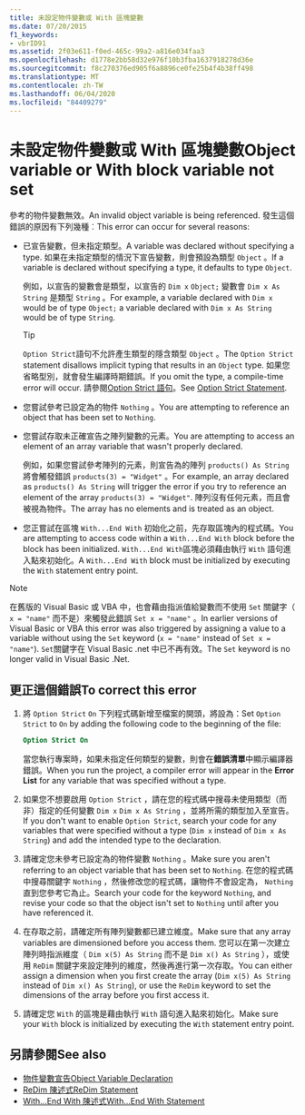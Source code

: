 ```yaml
---
title: 未設定物件變數或 With 區塊變數
ms.date: 07/20/2015
f1_keywords:
- vbrID91
ms.assetid: 2f03e611-f0ed-465c-99a2-a816e034faa3
ms.openlocfilehash: d1778e2bb58d32e976f10b3fba1637918278d36e
ms.sourcegitcommit: f8c270376ed905f6a8896ce0fe25b4f4b38ff498
ms.translationtype: MT
ms.contentlocale: zh-TW
ms.lasthandoff: 06/04/2020
ms.locfileid: "84409279"
---
```

# <a name="object-variable-or-with-block-variable-not-set"></a><span data-ttu-id="3a96c-102">未設定物件變數或 With 區塊變數</span><span class="sxs-lookup"><span data-stu-id="3a96c-102">Object variable or With block variable not set</span></span>
<span data-ttu-id="3a96c-103">參考的物件變數無效。</span><span class="sxs-lookup"><span data-stu-id="3a96c-103">An invalid object variable is being referenced.</span></span>   <span data-ttu-id="3a96c-104">發生這個錯誤的原因有下列幾種︰</span><span class="sxs-lookup"><span data-stu-id="3a96c-104">This error can occur for several reasons:</span></span>

- <span data-ttu-id="3a96c-105">已宣告變數，但未指定類型。</span><span class="sxs-lookup"><span data-stu-id="3a96c-105">A variable was declared without specifying a type.</span></span> <span data-ttu-id="3a96c-106">如果在未指定類型的情況下宣告變數，則會預設為類型 `Object` 。</span><span class="sxs-lookup"><span data-stu-id="3a96c-106">If a variable is declared without specifying a type, it defaults to type `Object`.</span></span>

    <span data-ttu-id="3a96c-107">例如，以宣告的變數會是類型，以宣告的 `Dim x` `Object;` 變數會 `Dim x As String` 是類型 `String` 。</span><span class="sxs-lookup"><span data-stu-id="3a96c-107">For example, a variable declared with `Dim x` would be of type `Object;` a variable declared with `Dim x As String` would be of type `String`.</span></span>

    > [!TIP]
    > <span data-ttu-id="3a96c-108">`Option Strict`語句不允許產生類型的隱含類型 `Object` 。</span><span class="sxs-lookup"><span data-stu-id="3a96c-108">The `Option Strict` statement disallows implicit typing that results in an `Object` type.</span></span> <span data-ttu-id="3a96c-109">如果您省略型別，就會發生編譯時期錯誤。</span><span class="sxs-lookup"><span data-stu-id="3a96c-109">If you omit the type, a compile-time error will occur.</span></span> <span data-ttu-id="3a96c-110">請參閱[Option Strict 語句](../statements/option-strict-statement.md)。</span><span class="sxs-lookup"><span data-stu-id="3a96c-110">See [Option Strict Statement](../statements/option-strict-statement.md).</span></span>

- <span data-ttu-id="3a96c-111">您嘗試參考已設定為的物件 `Nothing` 。</span><span class="sxs-lookup"><span data-stu-id="3a96c-111">You are attempting to reference an object that has been set to `Nothing`.</span></span>

- <span data-ttu-id="3a96c-112">您嘗試存取未正確宣告之陣列變數的元素。</span><span class="sxs-lookup"><span data-stu-id="3a96c-112">You are attempting to access an element of an array variable that wasn't properly declared.</span></span>

    <span data-ttu-id="3a96c-113">例如，如果您嘗試參考陣列的元素，則宣告為的陣列 `products() As String` 將會觸發錯誤 `products(3) = "Widget"` 。</span><span class="sxs-lookup"><span data-stu-id="3a96c-113">For example, an array declared as `products() As String` will trigger the error if you try to reference an element of the array `products(3) = "Widget"`.</span></span> <span data-ttu-id="3a96c-114">陣列沒有任何元素，而且會被視為物件。</span><span class="sxs-lookup"><span data-stu-id="3a96c-114">The array has no elements and is treated as an object.</span></span>

- <span data-ttu-id="3a96c-115">您正嘗試在區塊 `With...End With` 初始化之前，先存取區塊內的程式碼。</span><span class="sxs-lookup"><span data-stu-id="3a96c-115">You are attempting to access code within a `With...End With` block before the block has been initialized.</span></span>   <span data-ttu-id="3a96c-116">`With...End With`區塊必須藉由執行 `With` 語句進入點來初始化。</span><span class="sxs-lookup"><span data-stu-id="3a96c-116">A `With...End With` block must be initialized by executing the `With` statement entry point.</span></span>

> [!NOTE]
> <span data-ttu-id="3a96c-117">在舊版的 Visual Basic 或 VBA 中，也會藉由指派值給變數而不使用 `Set` 關鍵字（ `x = "name"` 而不是）來觸發此錯誤 `Set x = "name"` 。</span><span class="sxs-lookup"><span data-stu-id="3a96c-117">In earlier versions of Visual Basic or VBA this error was also triggered by assigning a value to a variable without using the `Set` keyword (`x = "name"` instead of `Set x = "name"`).</span></span> <span data-ttu-id="3a96c-118">`Set`關鍵字在 Visual Basic .net 中已不再有效。</span><span class="sxs-lookup"><span data-stu-id="3a96c-118">The `Set` keyword is no longer valid in Visual Basic .Net.</span></span>

## <a name="to-correct-this-error"></a><span data-ttu-id="3a96c-119">更正這個錯誤</span><span class="sxs-lookup"><span data-stu-id="3a96c-119">To correct this error</span></span>

1. <span data-ttu-id="3a96c-120">將 `Option Strict` `On` 下列程式碼新增至檔案的開頭，將設為：</span><span class="sxs-lookup"><span data-stu-id="3a96c-120">Set `Option Strict` to `On` by adding the following code to the beginning of the file:</span></span>

    ```vb
    Option Strict On
    ```

    <span data-ttu-id="3a96c-121">當您執行專案時，如果未指定任何類型的變數，則會在**錯誤清單**中顯示編譯器錯誤。</span><span class="sxs-lookup"><span data-stu-id="3a96c-121">When you run the project, a compiler error will appear in the **Error List** for any variable that was specified without a type.</span></span>

2. <span data-ttu-id="3a96c-122">如果您不想要啟用 `Option Strict` ，請在您的程式碼中搜尋未使用類型（而非）指定的任何變數 `Dim x` `Dim x As String` ，並將所需的類型加入至宣告。</span><span class="sxs-lookup"><span data-stu-id="3a96c-122">If you don't want to enable `Option Strict`, search your code for any variables that were specified without a type (`Dim x` instead of `Dim x As String`) and add the intended type to the declaration.</span></span>

3. <span data-ttu-id="3a96c-123">請確定您未參考已設定為的物件變數 `Nothing` 。</span><span class="sxs-lookup"><span data-stu-id="3a96c-123">Make sure you aren't referring to  an object variable that has been set to `Nothing`.</span></span>  <span data-ttu-id="3a96c-124">在您的程式碼中搜尋關鍵字 `Nothing` ，然後修改您的程式碼，讓物件不會設定為， `Nothing` 直到您參考它為止。</span><span class="sxs-lookup"><span data-stu-id="3a96c-124">Search your code for the keyword `Nothing`, and revise your code so that the object isn't set to `Nothing` until after you have referenced it.</span></span>

4. <span data-ttu-id="3a96c-125">在存取之前，請確定所有陣列變數都已建立維度。</span><span class="sxs-lookup"><span data-stu-id="3a96c-125">Make sure that any array  variables are dimensioned before you access them.</span></span> <span data-ttu-id="3a96c-126">您可以在第一次建立陣列時指派維度（ `Dim x(5) As String` 而不是 `Dim x() As String` ），或使用 `ReDim` 關鍵字來設定陣列的維度，然後再進行第一次存取。</span><span class="sxs-lookup"><span data-stu-id="3a96c-126">You can either assign a dimension when you first create the array (`Dim x(5) As String` instead of `Dim x() As String`), or use the `ReDim` keyword to set the dimensions of the array before you first access it.</span></span>

5. <span data-ttu-id="3a96c-127">請確定您 `With` 的區塊是藉由執行 `With` 語句進入點來初始化。</span><span class="sxs-lookup"><span data-stu-id="3a96c-127">Make sure your `With` block is initialized by executing the `With` statement entry point.</span></span>

## <a name="see-also"></a><span data-ttu-id="3a96c-128">另請參閱</span><span class="sxs-lookup"><span data-stu-id="3a96c-128">See also</span></span>

- [<span data-ttu-id="3a96c-129">物件變數宣告</span><span class="sxs-lookup"><span data-stu-id="3a96c-129">Object Variable Declaration</span></span>](../../programming-guide/language-features/variables/object-variable-declaration.md)
- [<span data-ttu-id="3a96c-130">ReDim 陳述式</span><span class="sxs-lookup"><span data-stu-id="3a96c-130">ReDim Statement</span></span>](../statements/redim-statement.md)
- [<span data-ttu-id="3a96c-131">With...End With 陳述式</span><span class="sxs-lookup"><span data-stu-id="3a96c-131">With...End With Statement</span></span>](../statements/with-end-with-statement.md)
